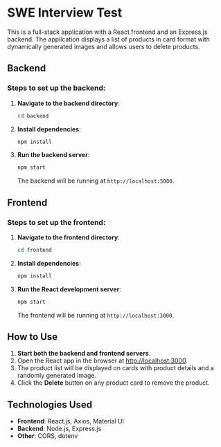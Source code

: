 # SWE Interview Test

This is a full-stack application with a React frontend and an Express.js backend. The application displays a list of products in card format with dynamically generated images and allows users to delete products.

## Backend

### Steps to set up the backend:

1. **Navigate to the backend directory**:
    ```bash
    cd backend
    ```

2. **Install dependencies**:
    ```bash
    npm install
    ```

3. **Run the backend server**:
    ```bash
    npm start
    ```

    The backend will be running at `http://localhost:5000`.

## Frontend

### Steps to set up the frontend:

1. **Navigate to the frontend directory**:
    ```bash
    cd frontend
    ```

2. **Install dependencies**:
    ```bash
    npm install
    ```

3. **Run the React development server**:
    ```bash
    npm start
    ```

    The frontend will be running at `http://localhost:3000`.

## How to Use

1. **Start both the backend and frontend servers**.
2. Open the React app in the browser at [http://localhost:3000](http://localhost:3000).
3. The product list will be displayed on cards with product details and a randomly generated image.
4. Click the **Delete** button on any product card to remove the product.

## Technologies Used

- **Frontend**: React.js, Axios, Material UI
- **Backend**: Node.js, Express.js
- **Other**: CORS, dotenv
